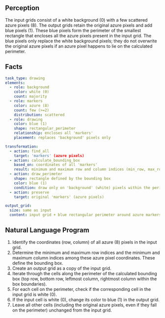 ## Perception
The input grids consist of a white background (0) with a few scattered azure pixels (8). The output grids retain the original azure pixels and add blue pixels (1). These blue pixels form the perimeter of the smallest rectangle that encloses all the azure pixels present in the input grid. The blue pixels only replace the white background pixels; they do not overwrite the original azure pixels if an azure pixel happens to lie on the calculated perimeter.

## Facts

```yaml
task_type: drawing
elements:
  - role: background
    color: white (0)
    count: majority
  - role: markers
    color: azure (8)
    count: few (>=2)
    distribution: scattered
  - role: drawing
    color: blue (1)
    shape: rectangular_perimeter
    relationship: encloses all 'markers'
    placement: replaces 'background' pixels only

transformation:
  - action: find_all
    target: 'markers' (azure pixels)
  - action: calculate_bounding_box
    based_on: coordinates of all 'markers'
    result: minimum and maximum row and column indices (min_row, max_row, min_col, max_col)
  - action: draw_perimeter
    shape: rectangle defined by the bounding box
    color: blue (1)
    condition: draw only on 'background' (white) pixels within the perimeter boundary
  - action: preserve
    target: original 'markers' (azure pixels)

output_grid:
  size: same as input
  content: input grid + blue rectangular perimeter around azure markers
```


## Natural Language Program
1.  Identify the coordinates (row, column) of all azure (8) pixels in the input grid.
2.  Determine the minimum and maximum row indices and the minimum and maximum column indices among these azure pixel coordinates. These define the bounding box.
3.  Create an output grid as a copy of the input grid.
4.  Iterate through the cells along the perimeter of the calculated bounding box (top row, bottom row, leftmost column, rightmost column within the box boundaries).
5.  For each cell on the perimeter, check if the corresponding cell in the input grid is white (0).
6.  If the input cell is white (0), change its color to blue (1) in the output grid.
7.  Leave all other cells (including the original azure pixels, even if they fall on the perimeter) unchanged from the input grid.